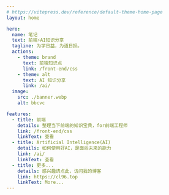 ```yaml
---
# https://vitepress.dev/reference/default-theme-home-page
layout: home

hero:
  name: 笔记
  text: 前端⚡️AI知识分享
  tagline: 为学日益，为道日损。
  actions:
    - theme: brand
      text: 前端知识点
      link: /front-end/css
    - theme: alt
      text: AI 知识分享
      link: /ai/
  image:
    src: ./banner.webp
    alt: bbcvc

features:
  - title: 前端
    details: 整理当下前端的知识宝典，for前端工程师
    link: /front-end/css
    linkText: 查看
  - title: Artificial Intelligence(AI)
    details: 如何使用好AI，是面向未来的能力
    link: /ai/
    linkText: 查看
  - title: 更多...
    details: 感兴趣请点此，访问我的博客
    link: https://cl96.top
    linkText: More...
---
```


<style>
:root {
  --vp-home-hero-name-color: transparent;
  --vp-home-hero-name-background: -webkit-linear-gradient(120deg, #bd34fe 30%, #41d1ff);

  --vp-home-hero-image-background-image: linear-gradient(-45deg, #bd34fe 50%, #47caff 50%);
  --vp-home-hero-image-filter: blur(44px);
}

@media (min-width: 640px) {
  :root {
    --vp-home-hero-image-filter: blur(56px);
  }
}

@media (min-width: 960px) {
  :root {
    --vp-home-hero-image-filter: blur(68px);
  }
}
</style>
